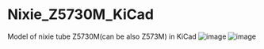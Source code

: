 # Nixie_Z5730M_KiCad
Model of nixie tube Z5730M(can be also Z573M) in KiCad
![image](https://github.com/user-attachments/assets/f61a8993-f468-40fc-9649-bd98afcfa8ce)
![image](https://github.com/user-attachments/assets/18f79d2e-408e-4435-8c24-294bb115a96d)
